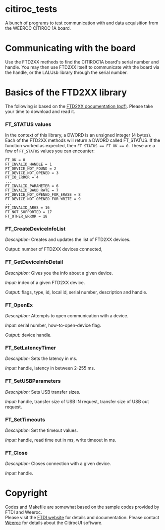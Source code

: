 # citiroc_tests
A bunch of programs to test communication with and data acquisition from the WEEROC CITIROC 1A board.

# Communicating with the board

Use the FTD2XX methods to find the CITIROC1A board's serial number and handle.
You may then use FTD2XX itself to communicate with the board via the handle, 
or the LALUsb library through the serial number. 

# Basics of the FTD2XX library
The following is based on the [FTD2XX documentation (pdf)](https://www.ftdichip.com/Support/Documents/ProgramGuides/D2XX_Programmer's_Guide(FT_000071).pdf). 
Please take your time to download and read it. 

### FT_STATUS values
In the context of this library, a DWORD is an unsigned integer (4 bytes). Each of the FTD2XX methods will return a DWORD called FT_STATUS. 
If the function worked as expected, then `FT_STATUS == FT_OK == 0`. 
These are a few of `FT_STATUS` values you can encounter:
```
FT_OK = 0
FT_INVALID_HANDLE = 1
FT_DEVICE_NOT_FOUND = 2
FT_DEVICE_NOT_OPENED = 3
FT_IO_ERROR = 4
...
FT_INVALID_PARAMETER = 6
FT_INVALID_BAUD_RATE = 7
FT_DEVICE_NOT_OPENED_FOR_ERASE = 8
FT_DEVICE_NOT_OPENED_FOR_WRITE = 9
...
FT_INVALID_ARGS = 16
FT_NOT_SUPPORTED = 17
FT_OTHER_ERROR = 18
```

### FT_CreateDeviceInfoList
*Description:* Creates and updates the list of FTD2XX devices.

Output: number of FTD2XX devices connected,

### FT_GetDeviceInfoDetail
*Description:* Gives you the info about a given device.

*Input:* index of a given FTD2XX device.

*Output:* flags, type, id, local id, serial number, description and handle.

### FT_OpenEx
*Description:* Attempts to open communication with a device.

*Input:* serial number, how-to-open-device flag.

*Output:* device handle.

### FT_SetLatencyTimer
*Description:* Sets the latency in ms.

*Input:* handle, latency in between 2-255 ms.

### FT_SetUSBParameters
*Description:* Sets USB transfer sizes.

*Input:* handle, transfer size of USB IN request, transfer size of USB out request.

### FT_SetTimeouts
*Description:* Set the timeout values.

*Input:* handle, read time out in ms, write timeout in ms.

### FT_Close
*Description:* Closes connection with a given device.

*Input:* handle.

# Copyright 
Codes and Makefile are somewhat based on the sample codes 
provided by FTDI and Weeroc.  
Please visit the [FTDI website](https://ftdichip.com/drivers/d2xx-drivers/) for details and documentation.
Please contact [Weeroc](https://www.weeroc.com/) for details about the CitirocUI software.